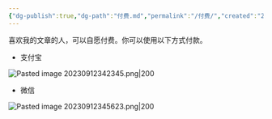 ```yaml
---
{"dg-publish":true,"dg-path":"付费.md","permalink":"/付费/","created":"2023-09-12T14:58:12.000+08:00","updated":"2024-02-28T13:21:11.000+08:00"}
---
```


喜欢我的文章的人，可以自愿付费。你可以使用以下方式付款。

- 支付宝

![Pasted image 20230912342345.png|200](/img/user/0.Asset/resource/Pasted%20image%2020230912342345.png)

- 微信

![Pasted image 20230912345623.png|200](/img/user/0.Asset/resource/Pasted%20image%2020230912345623.png)